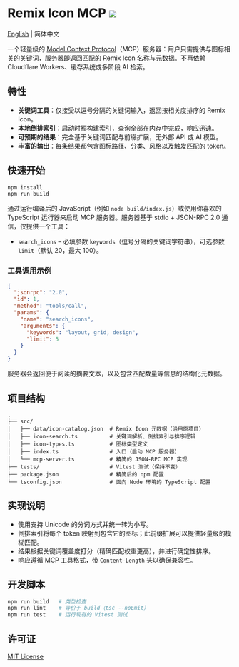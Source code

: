 # Remix Icon MCP ![](https://img.shields.io/badge/A%20FRAD%20PRODUCT-WIP-yellow)

[English](README.md) | 简体中文

一个轻量级的 [Model Context Protocol](https://modelcontextprotocol.io/)（MCP）服务器：用户只需提供与图标相关的关键词，服务器即返回匹配的 Remix Icon 名称与元数据。不再依赖 Cloudflare Workers、缓存系统或多阶段 AI 检索。

## 特性

- **关键词工具**：仅接受以逗号分隔的关键词输入，返回按相关度排序的 Remix Icon。
- **本地倒排索引**：启动时预构建索引，查询全部在内存中完成，响应迅速。
- **可预期的结果**：完全基于关键词匹配与前缀扩展，无外部 API 或 AI 模型。
- **丰富的输出**：每条结果都包含图标路径、分类、风格以及触发匹配的 token。

## 快速开始

```bash
npm install
npm run build
```

通过运行编译后的 JavaScript（例如 `node build/index.js`）或使用你喜欢的 TypeScript 运行器来启动 MCP 服务器。服务器基于 stdio + JSON-RPC 2.0 通信，仅提供一个工具：

- `search_icons` – 必填参数 `keywords`（逗号分隔的关键词字符串），可选参数 `limit`（默认 20，最大 100）。

### 工具调用示例

```json
{
  "jsonrpc": "2.0",
  "id": 1,
  "method": "tools/call",
  "params": {
    "name": "search_icons",
    "arguments": {
      "keywords": "layout, grid, design",
      "limit": 5
    }
  }
}
```

服务器会返回便于阅读的摘要文本，以及包含匹配数量等信息的结构化元数据。

## 项目结构

```
.
├── src/
│   ├── data/icon-catalog.json  # Remix Icon 元数据（沿用原项目）
│   ├── icon-search.ts          # 关键词解析、倒排索引与排序逻辑
│   ├── icon-types.ts           # 图标类型定义
│   ├── index.ts                # 入口（启动 MCP 服务器）
│   └── mcp-server.ts           # 精简的 JSON-RPC MCP 实现
├── tests/                      # Vitest 测试（保持不变）
├── package.json                # 精简后的 npm 配置
└── tsconfig.json               # 面向 Node 环境的 TypeScript 配置
```

## 实现说明

- 使用支持 Unicode 的分词方式并统一转为小写。
- 倒排索引将每个 token 映射到包含它的图标；此前缀扩展可以提供轻量级的模糊匹配。
- 结果根据关键词覆盖度打分（精确匹配权重更高），并进行确定性排序。
- 响应遵循 MCP 工具格式，带 `Content-Length` 头以确保兼容性。

## 开发脚本

```bash
npm run build   # 类型检查
npm run lint    # 等价于 build（tsc --noEmit）
npm run test    # 运行现有的 Vitest 测试
```

## 许可证

[MIT License](LICENSE)
